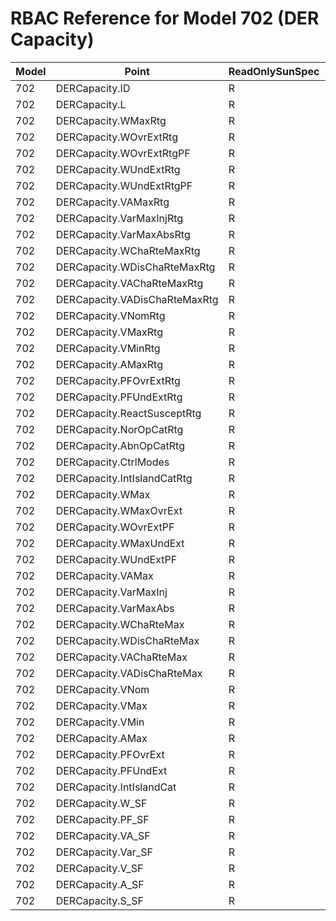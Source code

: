 # RBAC Reference for Model 702 (DER Capacity)

| Model | Point | ReadOnlySunSpec | GridServiceSunSpec | NetworkAdministratorSunSpec | SuperAdministratorSpec | 
|-------|-------|------------------|---------------------|------------------|--------------------|
| 702 | DERCapacity.ID | R | R | R | R |
| 702 | DERCapacity.L | R | R | R | R |
| 702 | DERCapacity.WMaxRtg | R | R | R | R |
| 702 | DERCapacity.WOvrExtRtg | R | R | R | R |
| 702 | DERCapacity.WOvrExtRtgPF | R | R | R | R |
| 702 | DERCapacity.WUndExtRtg | R | R | R | R |
| 702 | DERCapacity.WUndExtRtgPF | R | R | R | R |
| 702 | DERCapacity.VAMaxRtg | R | R | R | R |
| 702 | DERCapacity.VarMaxInjRtg | R | R | R | R |
| 702 | DERCapacity.VarMaxAbsRtg | R | R | R | R |
| 702 | DERCapacity.WChaRteMaxRtg | R | R | R | R |
| 702 | DERCapacity.WDisChaRteMaxRtg | R | R | R | R |
| 702 | DERCapacity.VAChaRteMaxRtg | R | R | R | R |
| 702 | DERCapacity.VADisChaRteMaxRtg | R | R | R | R |
| 702 | DERCapacity.VNomRtg | R | R | R | R |
| 702 | DERCapacity.VMaxRtg | R | R | R | R |
| 702 | DERCapacity.VMinRtg | R | R | R | R |
| 702 | DERCapacity.AMaxRtg | R | R | R | R |
| 702 | DERCapacity.PFOvrExtRtg | R | R | R | R |
| 702 | DERCapacity.PFUndExtRtg | R | R | R | R |
| 702 | DERCapacity.ReactSusceptRtg | R | R | R | R |
| 702 | DERCapacity.NorOpCatRtg | R | R | R | R |
| 702 | DERCapacity.AbnOpCatRtg | R | R | R | R |
| 702 | DERCapacity.CtrlModes | R | R | R | R |
| 702 | DERCapacity.IntIslandCatRtg | R | R | R | R |
| 702 | DERCapacity.WMax | R | RW | R | RW |
| 702 | DERCapacity.WMaxOvrExt | R | RW | R | RW |
| 702 | DERCapacity.WOvrExtPF | R | RW | R | RW |
| 702 | DERCapacity.WMaxUndExt | R | RW | R | RW |
| 702 | DERCapacity.WUndExtPF | R | RW | R | RW |
| 702 | DERCapacity.VAMax | R | RW | R | RW |
| 702 | DERCapacity.VarMaxInj | R | RW | R | RW |
| 702 | DERCapacity.VarMaxAbs | R | RW | R | RW |
| 702 | DERCapacity.WChaRteMax | R | RW | R | RW |
| 702 | DERCapacity.WDisChaRteMax | R | RW | R | RW |
| 702 | DERCapacity.VAChaRteMax | R | RW | R | RW |
| 702 | DERCapacity.VADisChaRteMax | R | RW | R | RW |
| 702 | DERCapacity.VNom | R | R | R | RW |
| 702 | DERCapacity.VMax | R | R | R | RW |
| 702 | DERCapacity.VMin | R | R | R | RW |
| 702 | DERCapacity.AMax | R | RW | R | RW |
| 702 | DERCapacity.PFOvrExt | R | RW | R | RW |
| 702 | DERCapacity.PFUndExt | R | RW | R | RW |
| 702 | DERCapacity.IntIslandCat | R | RW | R | RW |
| 702 | DERCapacity.W_SF | R | R | R | R |
| 702 | DERCapacity.PF_SF | R | R | R | R |
| 702 | DERCapacity.VA_SF | R | R | R | R |
| 702 | DERCapacity.Var_SF | R | R | R | R |
| 702 | DERCapacity.V_SF | R | R | R | R |
| 702 | DERCapacity.A_SF | R | R | R | R |
| 702 | DERCapacity.S_SF | R | R | R | R |
